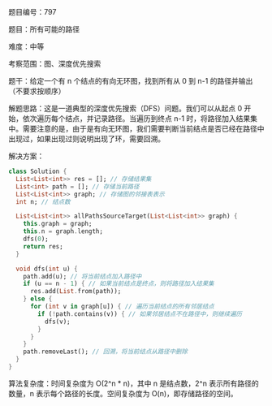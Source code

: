 题目编号：797

题目：所有可能的路径

难度：中等

考察范围：图、深度优先搜索

题干：给定一个有 n 个结点的有向无环图，找到所有从 0 到 n-1 的路径并输出（不要求按顺序）

解题思路：这是一道典型的深度优先搜索（DFS）问题。我们可以从起点 0 开始，依次遍历每个结点，并记录路径。当遍历到终点 n-1 时，将路径加入结果集中。需要注意的是，由于是有向无环图，我们需要判断当前结点是否已经在路径中出现过，如果出现过则说明出现了环，需要回溯。

解决方案：

```dart
class Solution {
  List<List<int>> res = []; // 存储结果集
  List<int> path = []; // 存储当前路径
  List<List<int>> graph; // 存储图的邻接表表示
  int n; // 结点数

  List<List<int>> allPathsSourceTarget(List<List<int>> graph) {
    this.graph = graph;
    this.n = graph.length;
    dfs(0);
    return res;
  }

  void dfs(int u) {
    path.add(u); // 将当前结点加入路径中
    if (u == n - 1) { // 如果当前结点是终点，则将路径加入结果集
      res.add(List.from(path));
    } else {
      for (int v in graph[u]) { // 遍历当前结点的所有邻居结点
        if (!path.contains(v)) { // 如果邻居结点不在路径中，则继续遍历
          dfs(v);
        }
      }
    }
    path.removeLast(); // 回溯，将当前结点从路径中删除
  }
}
```

算法复杂度：时间复杂度为 O(2^n * n)，其中 n 是结点数，2^n 表示所有路径的数量，n 表示每个路径的长度。空间复杂度为 O(n)，即存储路径的空间。